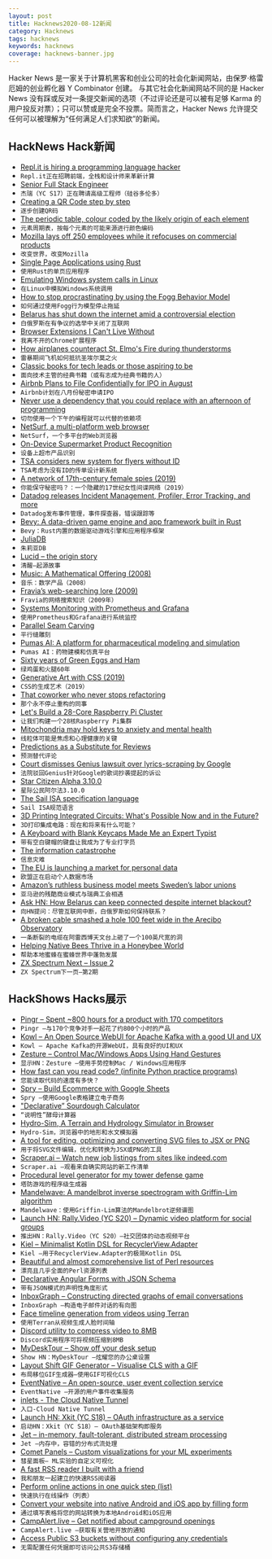 ```yaml
---
layout: post
title: Hacknews2020-08-12新闻
category: Hacknews
tags: hacknews
keywords: hacknews
coverage: hacknews-banner.jpg
---
```


Hacker News 是一家关于计算机黑客和创业公司的社会化新闻网站，由保罗·格雷厄姆的创业孵化器 Y Combinator 创建。
与其它社会化新闻网站不同的是 Hacker News 没有踩或反对一条提交新闻的选项（不过评论还是可以被有足够 Karma 的用户投反对票）；只可以赞或是完全不投票。简而言之，Hacker News 允许提交任何可以被理解为“任何满足人们求知欲”的新闻。

## HackNews Hack新闻


- [Repl.it is hiring a programming language hacker](https://repl.it/jobs)
- `Repl.it正在招聘前端，全栈和设计师来革新计算`
- [Senior Full Stack Engineer](https://apply.workable.com/jerry/j/FA1F4C0876/)
- `杰瑞（YC S17）正在聘请高级工程师（硅谷多伦多）`
- [Creating a QR Code step by step](https://www.nayuki.io/page/creating-a-qr-code-step-by-step)
- `逐步创建QR码`
- [The periodic table, colour coded by the likely origin of each element](https://twitter.com/olivertlord/status/1292562140776271872)
- `元素周期表，按每个元素的可能来源进行颜色编码`
- [Mozilla lays off 250 employees while it refocuses on commercial products](https://blog.mozilla.org/blog/2020/08/11/changing-world-changing-mozilla/)
- `改变世界，改变Mozilla`
- [Single Page Applications using Rust](http://www.sheshbabu.com/posts/rust-wasm-yew-single-page-application/)
- `使用Rust的单页应用程序`
- [Emulating Windows system calls in Linux](https://lwn.net/Articles/824380/)
- `在Linux中模拟Windows系统调用`
- [How to stop procrastinating by using the Fogg Behavior Model](https://www.deprocrastination.co/blog/how-to-stop-procrastinating-by-using-the-fogg-behavior-model)
- `如何通过使用Fogg行为模型停止拖延`
- [Belarus has shut down the internet amid a controversial election](https://www.wired.com/story/belarus-internet-outage-election/)
- `白俄罗斯在有争议的选举中关闭了互联网`
- [Browser Extensions I Can't Live Without](https://blog.maskys.com/my-best-chrome-extensions/)
- `我离不开的Chrome扩展程序`
- [How airplanes counteract St. Elmo's Fire during thunderstorms](https://phys.org/news/2020-08-airplanes-counteract-st-elmo-thunderstorms.html)
- `雷暴期间飞机如何抵抗圣埃尔莫之火`
- [Classic books for tech leads or those aspiring to be](https://sourcelevel.io/blog/3-classic-books-for-tech-leads-or-those-aspiring-to-be)
- `面向技术主管的经典书籍（或有志成为经典书籍的人）`
- [Airbnb Plans to File Confidentially for IPO in August](https://www.wsj.com/articles/airbnb-plans-to-file-confidentially-for-ipo-in-august-11597164041)
- `Airbnb计划在八月份秘密申请IPO`
- [Never use a dependency that you could replace with an afternoon of programming](https://blog.carlmjohnson.net/post/2020/avoid-dependencies/)
- `切勿使用一个下午的编程就可以代替的依赖项`
- [NetSurf, a multi-platform web browser](https://www.netsurf-browser.org/)
- `NetSurf，一个多平台的Web浏览器`
- [On-Device Supermarket Product Recognition](https://ai.googleblog.com/2020/07/on-device-supermarket-product.html)
- `设备上超市产品识别`
- [TSA considers new system for flyers without ID](https://papersplease.org/wp/2020/08/11/tsa-considers-new-system-for-flyers-without-id/)
- `TSA考虑为没有ID的传单设计新系统`
- [A network of 17th-century female spies (2019)](https://www.historytoday.com/reviews/can-you-keep-secret)
- `你能保守秘密吗？：一个隐藏的17世纪女性间谍网络（2019）`
- [Datadog releases Incident Management, Profiler, Error Tracking, and more](https://www.datadoghq.com/blog/dash-2020-new-feature-roundup/)
- `Datadog发布事件管理，事件探查器，错误跟踪等`
- [Bevy: A data-driven game engine and app framework built in Rust](https://bevyengine.org/news/introducing-bevy/)
- `Bevy：Rust内置的数据驱动游戏引擎和应用程序框架`
- [JuliaDB](https://juliadata.github.io/JuliaDB.jl/latest/)
- `朱莉亚DB`
- [Lucid – the origin story](https://billwadge.wordpress.com/2020/08/11/lucid-the-origin-story/)
- `清醒–起源故事`
- [Music: A Mathematical Offering (2008)](https://homepages.abdn.ac.uk/d.j.benson/pages/html/maths-music.html)
- `音乐：数学产品（2008）`
- [Fravia’s web-searching lore (2009)](http://biostatisticien.eu/www.searchlores.org/indexo.htm)
- `Fravia的网络搜索知识（2009年）`
- [Systems Monitoring with Prometheus and Grafana](https://flightaware.engineering/systems-monitoring-with-prometheus-grafana/)
- `使用Prometheus和Grafana进行系统监控`
- [Parallel Seam Carving](https://shwestrick.github.io/2020/07/29/seam-carve.html)
- `平行缝雕刻`
- [Pumas AI: A platform for pharmaceutical modeling and simulation](http://pumas.ai)
- `Pumas AI：药物建模和仿真平台`
- [Sixty years of Green Eggs and Ham](https://brianjayjones.com/2020/08/11/sixty-years-of-green-eggs-and-ham/)
- `绿鸡蛋和火腿60年`
- [Generative Art with CSS (2019)](https://generative-art-with-css.commons.host/)
- `CSS的生成艺术（2019）`
- [That coworker who never stops refactoring](https://critter.blog/2020/08/11/that-coworker-who-never-stops-refactoring/)
- `那个永不停止重构的同事`
- [Let's Build a 28-Core Raspberry Pi Cluster](https://ikarus.sg/how-i-built-kraken/)
- `让我们构建一个28核Raspberry Pi集群`
- [Mitochondria may hold keys to anxiety and mental health](https://www.quantamagazine.org/mitochondria-may-hold-keys-to-anxiety-and-mental-health-20200810/)
- `线粒体可能是焦虑和心理健康的关键`
- [Predictions as a Substitute for Reviews](https://acesounderglass.com/2020/08/06/predictions-as-a-substitute-for-reviews/)
- `预测替代评论`
- [Court dismisses Genius lawsuit over lyrics-scraping by Google](https://techcrunch.com/2020/08/11/court-dismisses-genius-lawsuit-over-lyrics-scraping-by-google/)
- `法院驳回Genius针对Google的歌词抄袭提起的诉讼`
- [Star Citizen Alpha 3.10.0](https://robertsspaceindustries.com/comm-link//17711-Star-Citizen-Alpha-3100)
- `星际公民阿尔法3.10.0`
- [The Sail ISA specification language](https://github.com/rems-project/sail)
- `Sail ISA规范语言`
- [3D Printing Integrated Circuits: What's Possible Now and in the Future?](https://www.nano-di.com/blog/2019-3d-printing-integrated-circuits-whats-possible-now-and-in-the-future)
- `3D打印集成电路：现在和将来有什么可能？`
- [A Keyboard with Blank Keycaps Made Me an Expert Typist](https://bojanvidanovic.com/posts/a-keyboard-with-blank-keycaps-made-me-an-expert-typist)
- `带有空白键帽的键盘让我成为了专业打字员`
- [The information catastrophe](https://aip.scitation.org/doi/10.1063/5.0019941)
- `信息灾难`
- [The EU is launching a market for personal data](https://www.technologyreview.com/2020/08/11/1006555/eu-data-trust-trusts-project-privacy-policy-opinion/)
- `欧盟正在启动个人数据市场`
- [Amazon’s ruthless business model meets Sweden’s labor unions](https://www.politico.eu/article/amazons-cut-price-culture-meets-swedens-unions/)
- `亚马逊的残酷商业模式与瑞典工会相遇`
- [Ask HN: How Belarus can keep connected despite internet blackout?](item?id=24129059)
- `向HN提问：尽管互联网中断，白俄罗斯如何保持联系？`
- [A broken cable smashed a hole 100 feet wide in the Arecibo Observatory](https://www.businessinsider.com/broken-cable-tears-100-foot-hole-in-arecibo-observatory-2020-8)
- `一条断裂的电缆在阿雷西博天文台上砸了一个100英尺宽的洞`
- [Helping Native Bees Thrive in a Honeybee World](https://e360.yale.edu/features/backyard-battle-helping-outnumbered-native-bees-thrive-in-a-honeybee-world)
- `帮助本地蜜蜂在蜜蜂世界中蓬勃发展`
- [ZX Spectrum Next – Issue 2](https://www.kickstarter.com/projects/spectrumnext/zx-spectrum-next-issue-2)
- `ZX Spectrum下一页–第2期`


## HackShows Hacks展示

- [ Pingr – Spent ~800 hours for a product with 170 competitors](https://pingr.io)
- `Pingr –与170个竞争对手一起花了约800个小时的产品`
- [ Kowl – An Open Source WebUI for Apache Kafka with a good UI and UX](https://github.com/cloudhut/kowl)
- `Kowl – Apache Kafka的开源WebUI，具有良好的UI和UX`
- [ Zesture – Control Mac/Windows Apps Using Hand Gestures](https://zesture.app/)
- `显示HN：Zesture –使用手势控制Mac / Windows应用程序`
- [ How fast can you read code? (infinite Python practice programs)](https://trprt.io/python-practice-problems-ifs-loops-control-flow)
- `您能读取代码的速度有多快？ `
- [ Spry – Build Ecommerce with Google Sheets](item?id=24102564)
- `Spry –使用Google表格建立电子商务`
- [ "Declarative” Sourdough Calculator](https://www.breadfriend.com/)
- `“说明性”酵母计算器`
- [ Hydro-Sim, A Terrain and Hydrology Simulator in Browser](http://aperocky.com/hydrosim/)
- `Hydro-Sim，浏览器中的地形和水文模拟器`
- [ A tool for editing, optimizing and converting SVG files to JSX or PNG](http://www.svgviewer.dev)
- `用于将SVG文件编辑，优化和转换为JSX或PNG的工具`
- [ Scraper.ai – Watch new job listings from sites like indeed.com](https://medium.com/@scraperai/how-to-watch-job-listings-from-indeed-com-using-scraper-ai-fa7399e80a00)
- `Scraper.ai –观看来自确实网站的新工作清单`
- [ Procedural level generator for my tower defense game](https://twitter.com/victorqribeiro/status/1292738025156378625)
- `塔防游戏的程序级生成器`
- [ Mandelwave: A mandelbrot inverse spectrogram with Griffin-Lim algorithm](https://github.com/iRyanBell/mandelwave)
- `Mandelwave：使用Griffin-Lim算法的Mandelbrot逆频谱图`
- [Launch HN: Rally.Video (YC S20) – Dynamic video platform for social groups](item?id=24109523)
- `推出HN：Rally.Video（YC S20）–社交团体的动态视频平台`
- [ Kiel – Minimalist Kotlin DSL for RecyclerView.Adapter](https://github.com/ibrahimyilmaz/kiel)
- `Kiel –用于RecyclerView.Adapter的极简Kotlin DSL`
- [ Beautiful and almost comprehensive list of Perl resources](https://github.com/thibaultduponchelle/perlres/blob/master/README.md)
- `漂亮且几乎全面的Perl资源列表`
- [ Declarative Angular Forms with JSON Schema](https://github.com/dashjoin/json-schema-form)
- `带有JSON模式的声明性角度形式`
- [ InboxGraph – Constructing directed graphs of email conversations](https://community.wolfram.com/groups/-/m/t/2026483)
- `InboxGraph –构造电子邮件对话的有向图`
- [ Face timeline generation from videos using Terran](https://github.com/pento-group/streamlit-terran-timeline)
- `使用Terran从视频生成人脸时间轴`
- [ Discord utility to compress video to 8MB](https://8mb.video/)
- `Discord实用程序可将视频压缩到8MB`
- [ MyDeskTour – Show off your desk setup](https://mydesktour.com/)
- `Show HN：MyDeskTour –炫耀您的办公桌设置`
- [ Layout Shift GIF Generator – Visualise CLS with a GIF](https://defaced.dev/tools/layout-shift-gif-generator/)
- `布局移位GIF生成器–使用GIF可视化CLS`
- [ EventNative – An open-source, user event collection service](https://github.com/ksensehq/eventnative)
- `EventNative –开源的用户事件收集服务`
- [ inlets - The Cloud Native Tunnel](https://docs.inlets.dev)
- `入口-Cloud Native Tunnel`
- [Launch HN: Xkit (YC S18) – OAuth infrastructure as a service](item?id=24121290)
- `启动HN：Xkit（YC S18）– OAuth基础架构即服务`
- [ Jet – in-memory, fault-tolerant, distributed stream processing](https://github.com/hazelcast/hazelcast-jet)
- `Jet –内存中，容错的分布式流处理`
- [ Comet Panels – Custom visualizations for your ML experiments](https://www.comet.ml/demo/gallery/view/new#select-panel?gallery-tab=Public)
- `彗星面板– ML实验的自定义可视化`
- [ A fast RSS reader I built with a friend](https://weloverss.com)
- `我和朋友一起建立的快速RSS阅读器`
- [ Perform online actions in one quick step (list)](https://github.com/yjose/awesome-new/)
- `快速执行在线操作（列表）`
- [ Convert your website into native Android and iOS app by filling form](https://swaptoapp.com)
- `通过填写表格将您的网站转换为本地Android和iOS应用`
- [ CampAlert.live – Get notified about campground openings](item?id=24124018)
- `CampAlert.live –获取有关营地开放的通知`
- [ Access Public S3 buckets without configuring any credentials](https://twitter.com/konarkmodi/status/1158066377963573249)
- `无需配置任何凭据即可访问公共S3存储桶`

